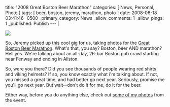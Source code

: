 title: "2008 Great Boston Beer Marathon"
categories: [ News, Personal, Photo ]
tags: [ beer, boston, jeremy, marathon, photo ]
date: 2008-06-18 03:41:46 -0500
_primary_category: News
_allow_comments: 1
_allow_pings: 1
_published: Publish
--- |

<div class="photo"><a href="http://benalman.com/photo/sets/72157605675712765/"><img src="http://farm4.static.flickr.com/3276/2588241905_b2be932bd6_t.jpg" /></a></div>

So, Jeremy picked up this cool gig for us, taking photos for the <a href="http://www.beermarathon.net/">Great Boston Beer Marathon</a>. What's that, you say? Boston, beer AND marathon? Hell yes. We're talking about an all-day, 26-bar Boston pub crawl starting near Fenway and ending in Allston.

So, were you there? Did you see thousands of people wearing red shirts and viking helmets? If so, you know exactly what i'm talking about. If not, you missed a great time, and had better go next year. Seriously, promise me you'll go next year. But wait--don't do it for me, do it for the beer.

Either way, before you do anything else, check out <a href="http://benalman.com/photo/sets/72157605675712765/">some of my photos</a> from the event.
